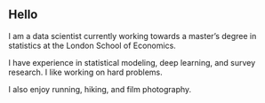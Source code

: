 ## Hello

I am a data scientist currently working towards a master’s degree in statistics at the London School of Economics.

I have experience in statistical modeling, deep learning, and survey research. I like working on hard problems.

I also enjoy running, hiking, and film photography.

<!---
eliason-j/eliason-j is a ✨ special ✨ repository because its `README.md` (this file) appears on your GitHub profile.
You can click the Preview link to take a look at your changes.
--->
